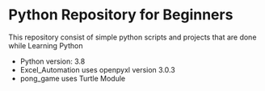 
# Python Repository for Beginners

This repository consist of simple python scripts
and projects that are done while Learning Python

- Python version: 3.8
- Excel_Automation uses openpyxl version 3.0.3
- pong_game uses Turtle Module
